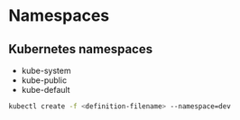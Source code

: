 # Namespaces

## Kubernetes namespaces

* kube-system
* kube-public
* kube-default



```bash
kubectl create -f <definition-filename> --namespace=dev
```

